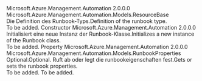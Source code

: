 <Type Name="Runbook" FullName="Microsoft.Azure.Management.Automation.Models.Runbook">
  <TypeSignature Language="C#" Value="public class Runbook : Microsoft.Azure.Management.Automation.Models.ResourceBase" />
  <TypeSignature Language="ILAsm" Value=".class public auto ansi beforefieldinit Runbook extends Microsoft.Azure.Management.Automation.Models.ResourceBase" />
  <TypeSignature Language="DocId" Value="T:Microsoft.Azure.Management.Automation.Models.Runbook" />
  <TypeSignature Language="VB.NET" Value="Public Class Runbook&#xA;Inherits ResourceBase" />
  <TypeSignature Language="F#" Value="type Runbook = class&#xA;    inherit ResourceBase" />
  <AssemblyInfo>
    <AssemblyName>Microsoft.Azure.Management.Automation</AssemblyName>
    <AssemblyVersion>2.0.0.0</AssemblyVersion>
  </AssemblyInfo>
  <Base>
    <BaseTypeName>Microsoft.Azure.Management.Automation.Models.ResourceBase</BaseTypeName>
  </Base>
  <Interfaces />
  <Docs>
    <summary>
            <span data-ttu-id="da723-101">Die Definition des Runbook-Typs.</span><span class="sxs-lookup"><span data-stu-id="da723-101">Definition of the runbook type.</span></span>
            </summary>
    <remarks>To be added.</remarks>
  </Docs>
  <Members>
    <Member MemberName=".ctor">
      <MemberSignature Language="C#" Value="public Runbook ();" />
      <MemberSignature Language="ILAsm" Value=".method public hidebysig specialname rtspecialname instance void .ctor() cil managed" />
      <MemberSignature Language="DocId" Value="M:Microsoft.Azure.Management.Automation.Models.Runbook.#ctor" />
      <MemberSignature Language="VB.NET" Value="Public Sub New ()" />
      <MemberType>Constructor</MemberType>
      <AssemblyInfo>
        <AssemblyName>Microsoft.Azure.Management.Automation</AssemblyName>
        <AssemblyVersion>2.0.0.0</AssemblyVersion>
      </AssemblyInfo>
      <Parameters />
      <Docs>
        <summary>
            <span data-ttu-id="da723-102">Initialisiert eine neue Instanz der Runbook-Klasse.</span><span class="sxs-lookup"><span data-stu-id="da723-102">Initializes a new instance of the Runbook class.</span></span>
            </summary>
        <remarks>To be added.</remarks>
      </Docs>
    </Member>
    <Member MemberName="Properties">
      <MemberSignature Language="C#" Value="public Microsoft.Azure.Management.Automation.Models.RunbookProperties Properties { get; set; }" />
      <MemberSignature Language="ILAsm" Value=".property instance class Microsoft.Azure.Management.Automation.Models.RunbookProperties Properties" />
      <MemberSignature Language="DocId" Value="P:Microsoft.Azure.Management.Automation.Models.Runbook.Properties" />
      <MemberSignature Language="VB.NET" Value="Public Property Properties As RunbookProperties" />
      <MemberSignature Language="F#" Value="member this.Properties : Microsoft.Azure.Management.Automation.Models.RunbookProperties with get, set" Usage="Microsoft.Azure.Management.Automation.Models.Runbook.Properties" />
      <MemberType>Property</MemberType>
      <AssemblyInfo>
        <AssemblyName>Microsoft.Azure.Management.Automation</AssemblyName>
        <AssemblyVersion>2.0.0.0</AssemblyVersion>
      </AssemblyInfo>
      <ReturnValue>
        <ReturnType>Microsoft.Azure.Management.Automation.Models.RunbookProperties</ReturnType>
      </ReturnValue>
      <Docs>
        <summary>
            <span data-ttu-id="da723-103">Optional.</span><span class="sxs-lookup"><span data-stu-id="da723-103">Optional.</span></span> <span data-ttu-id="da723-104">Ruft ab oder legt die runbookeigenschaften fest.</span><span class="sxs-lookup"><span data-stu-id="da723-104">Gets or sets the runbook properties.</span></span>
            </summary>
        <value>To be added.</value>
        <remarks>To be added.</remarks>
      </Docs>
    </Member>
  </Members>
</Type>